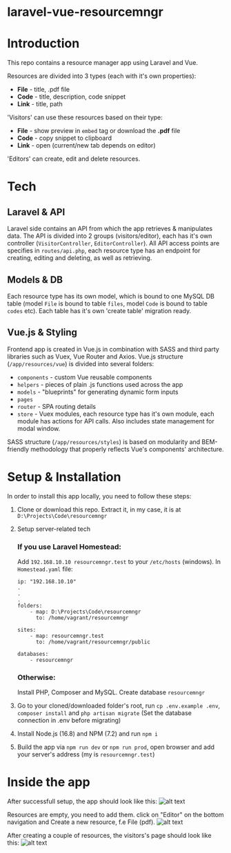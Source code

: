 # laravel-vue-resourcemngr
# Introduction 
 This repo contains a resource manager app using Laravel and Vue.
 
 Resources are divided into 3 types (each with it's own properties): 
 * **File** - title, .pdf file
 * **Code** - title, description, code snippet
 * **Link** - title, path
 
 'Visitors' can use these resources based on their type:
  * **File** - show preview in ```embed``` tag or download the **.pdf** file 
 * **Code** - copy snippet to clipboard
 * **Link** - open (current/new tab depends on editor)

'Editors' can create, edit and delete resources.

# Tech 
 ## Laravel & API
 Laravel side contains an API from which the app retrieves & manipulates data. 
 The API is divided into 2 groups (visitors/editor), each has it's own controller (`VisitorController`, `EditorController`). 
 All API access points are specifies in `routes/api.php`, each resource type has an endpoint for creating, editing and deleting, as well as retrieving.

 ## Models & DB 
 Each resource type has its own model, which is bound to one MySQL DB table (model `File` is bound to table `files`, model `Code` is bound to table `codes` etc). Each table has it's own 'create table' migration ready.
 
 ## Vue.js & Styling
 Frontend app is created in Vue.js in combination with SASS and third party libraries such as Vuex, Vue Router and Axios.
 Vue.js structure (`/app/resources/vue`) is divided into several folders:
 * `components` - custom Vue reusable components
 * `helpers` - pieces of plain .js functions used across the app
 * `models` - "blueprints" for generating dynamic form inputs    
 * `pages`
 * `router` - SPA routing details
 * `store` - Vuex modules, each resource type has it's own module, each module has actions for API calls. Also includes state management for modal window.
 
 SASS structure (`/app/resources/styles`) is based on modularity and BEM-friendly methodology that properly reflects Vue's components' architecture.
 
# Setup & Installation
 In order to install this app locally, you need to follow these steps:
 
 1. Clone or download this repo. Extract it, in my case, it is at `D:\Projects\Code\resourcemngr`
 2. Setup server-related tech 

    ### If you use Laravel Homestead:
    Add `192.168.10.10 resourcemngr.test` to your `/etc/hosts` (windows). In `Homestead.yaml` file:
    ```
    ip: "192.168.10.10"
    .
    .
    .
    folders:
        - map: D:\Projects\Code\resourcemngr
          to: /home/vagrant/resourcemngr
          
    sites:
        - map: resourcemngr.test
          to: /home/vagrant/resourcemngr/public
          
    databases:
        - resourcemngr
    ```
    ### Otherwise:
    Install PHP, Composer and MySQL. Create database `resourcemngr`
    
 3. Go to your cloned/downloaded folder's root, run `cp .env.example .env`, `composer install` and `php artisan migrate` (Set the database connection in .env before migrating)
 4. Install Node.js (16.8) and NPM (7.2) and run `npm i`
 5. Build the app via `npm run dev` or `npm run prod`, open browser and add your server's address (my is `resourcemngr.test`)



# Inside the app
After successfull setup, the app should look like this:
![alt text](https://user-images.githubusercontent.com/33912290/137171764-328225ab-980a-4d89-b0e7-381f72115344.png)

Resources are empty, you need to add them. click on "Editor" on the bottom navigation and Create a new resource, f.e File (pdf).
![alt text](https://user-images.githubusercontent.com/33912290/137172603-bb2eefc6-c8c5-4862-b1cb-b4015ef0bd23.png)

After creating a couple of resources, the visitors's page should look like this:
![alt text](https://user-images.githubusercontent.com/33912290/137178710-f9ac70fc-d390-4215-aba2-8fb3c7e6813f.png)

 
 
 
 
 
 
